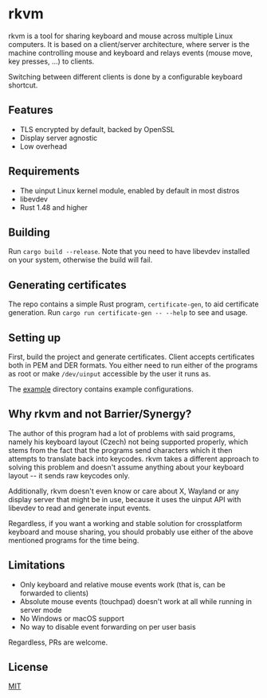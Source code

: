 # rkvm
rkvm is a tool for sharing keyboard and mouse across multiple Linux computers.
It is based on a client/server architecture, where server is the machine controlling mouse and keyboard and relays events (mouse move, key presses, ...) to clients.

Switching between different clients is done by a configurable keyboard shortcut.

## Features
- TLS encrypted by default, backed by OpenSSL
- Display server agnostic
- Low overhead

## Requirements
- The uinput Linux kernel module, enabled by default in most distros
- libevdev
- Rust 1.48 and higher

## Building
Run `cargo build --release`. 
Note that you need to have libevdev installed on your system, otherwise the build will fail.

## Generating certificates
The repo contains a simple Rust program, `certificate-gen`, to aid certificate generation. 
Run `cargo run certificate-gen -- --help` to see and usage.

## Setting up
First, build the project and generate certificates. Client accepts certificates both in PEM and DER formats.
You either need to run either of the programs as root or make `/dev/uinput` accessible by the user it runs as.

The [example](example) directory contains example configurations.

## Why rkvm and not Barrier/Synergy?
The author of this program had a lot of problems with said programs, namely his keyboard layout (Czech) not being supported properly, which stems from the fact that the programs send characters which it then attempts to translate back into keycodes. rkvm takes a different approach to solving this problem and doesn't assume anything about your keyboard layout -- it sends raw keycodes only.

Additionally, rkvm doesn't even know or care about X, Wayland or any display server that might be in use, because it uses the uinput API with libevdev to read and generate input events.

Regardless, if you want a working and stable solution for crossplatform keyboard and mouse sharing, you should probably use either of the above mentioned programs for the time being.

## Limitations
- Only keyboard and relative mouse events work (that is, can be forwarded to clients)
- Absolute mouse events (touchpad) doesn't work at all while running in server mode
- No Windows or macOS support
- No way to disable event forwarding on per user basis

Regardless, PRs are welcome.

## License
[MIT](LICENSE)